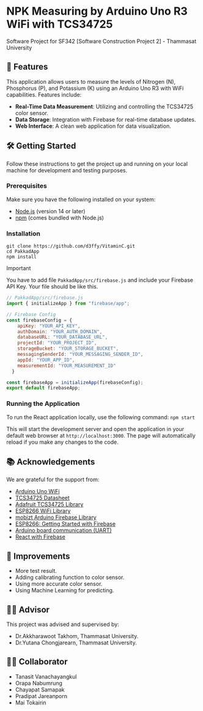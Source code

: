 # NPK Measuring by Arduino Uno R3 WiFi with TCS34725
Software Project for SF342 [Software Construction Project 2] - Thammasat University

## 🌟 Features

This application allows users to measure the levels of Nitrogen (N), Phosphorus (P), and Potassium (K) using an Arduino Uno R3 with WiFi capabilities. Features include:

- **Real-Time Data Measurement**: Utilizing and controlling the TCS34725 color sensor.
- **Data Storage**: Integration with Firebase for real-time database updates.
- **Web Interface**: A clean web application for data visualization.

## 🛠️ Getting Started

Follow these instructions to get the project up and running on your local machine for development and testing purposes.

### Prerequisites

Make sure you have the following installed on your system:

- [Node.js](https://nodejs.org/) (version 14 or later)
- [npm](https://www.npmjs.com/) (comes bundled with Node.js)

### Installation

```
git clone https://github.com/d3ffy/VitaminC.git
cd PakkadApp
npm install
```

> [!IMPORTANT]
> You have to add file `PakkadApp/src/firebase.js` and include your Firebase API Key. Your file should be like this.
```JavaScript
// PakkadApp/src/firebase.js
import { initializeApp } from "firebase/app";

// Firebase Config
const firebaseConfig = {
    apiKey: "YOUR_API_KEY",
    authDomain: "YOUR_AUTH_DOMAIN",
    databaseURL: "YOUR_DATABASE_URL",
    projectId: "YOUR_PROJECT_ID",
    storageBucket: "YOUR_STORAGE_BUCKET",
    messagingSenderId: "YOUR_MESSAGING_SENDER_ID",
    appId: "YOUR_APP_ID",
    measurementId: "YOUR_MEASUREMENT_ID"
  }

const firebaseApp = initializeApp(firebaseConfig);
export default firebaseApp;
```

### Running the Application

To run the React application locally, use the following command: `npm start`

This will start the development server and open the application in your default web browser at `http://localhost:3000`. The page will automatically reload if you make any changes to the code.

## 📚 Acknowledgements
We are grateful for the support from:
- [Arduino Uno WiFi](https://docs.arduino.cc/retired/boards/arduino-uno-wifi/)
- [TCS34725 Datasheet](https://cdn-shop.adafruit.com/datasheets/TCS34725.pdf)
- [Adafruit TCS34725 Library](https://github.com/adafruit/Adafruit_TCS34725?tab=readme-ov-file)
- [ESP8266 WiFi Library](https://github.com/esp8266/Arduino)
- [mobizt Arduino Firebase Library](https://github.com/mobizt/Firebase-ESP-Client)
- [ESP8266: Getting Started with Firebase](https://randomnerdtutorials.com/esp8266-nodemcu-firebase-realtime-database/)
- [Arduino board communication (UART)](https://docs.arduino.cc/learn/communication/uart/)
- [React with Firebase](https://www.tutor4dev.com/article/2019-02-25-cloud-firestore-reactjs-crud-application)

## 🔧 Improvements
- More test result.
- Adding calibrating function to color sensor.
- Using more accurate color sensor.
- Using Machine Learning for predicting.

## 👨‍🏫 Advisor 
This project was advised and supervised by:
- Dr.Akkharawoot Takhom, Thammasat University.
- Dr.Yutana Chongjarearn, Thammasat University.
 
## 👨‍🎓 Collaborator
- Tanasit Vanachayangkul
- Orapa Nabumrung
- Chayapat Samapak
- Pradipat Jareanporn
- Mai Tokairin
